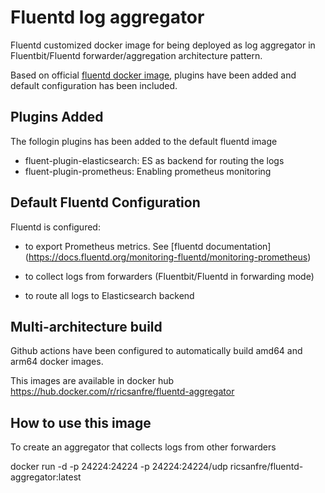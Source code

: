Fluentd log aggregator
=========

Fluentd customized docker image for being deployed as log aggregator in Fluentbit/Fluentd forwarder/aggregation architecture pattern.

Based on official [fluentd docker image](https://github.com/fluent/fluentd-docker-image), plugins have been added and default configuration has been included.


Plugins Added
------------

The follogin plugins has been added to the default fluentd image
- fluent-plugin-elasticsearch: ES as backend for routing the logs
- fluent-plugin-prometheus: Enabling prometheus monitoring 


Default Fluentd Configuration
--------------

Fluentd is configured:

 - to export Prometheus metrics. See [fluentd documentation] (https://docs.fluentd.org/monitoring-fluentd/monitoring-prometheus)

 - to collect logs from forwarders (Fluentbit/Fluentd in forwarding mode)

 - to route all logs to Elasticsearch backend


Multi-architecture build
--------------
Github actions have been configured to automatically build amd64 and arm64 docker images.

This images are available in docker hub https://hub.docker.com/r/ricsanfre/fluentd-aggregator

How to use this image
--------------

To create an aggregator that collects logs from other forwarders

docker run -d -p 24224:24224 -p 24224:24224/udp ricsanfre/fluentd-aggregator:latest
